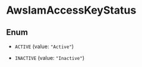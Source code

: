 

# AwsIamAccessKeyStatus

## Enum


* `ACTIVE` (value: `"Active"`)

* `INACTIVE` (value: `"Inactive"`)



